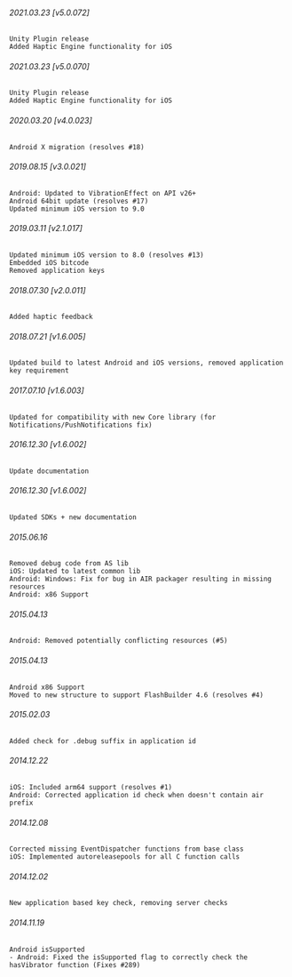 

###### 2021.03.23 [v5.0.072]

```
Unity Plugin release
Added Haptic Engine functionality for iOS

```


###### 2021.03.23 [v5.0.070]

```
Unity Plugin release
Added Haptic Engine functionality for iOS

```


###### 2020.03.20 [v4.0.023]

```
Android X migration (resolves #18)
```


###### 2019.08.15 [v3.0.021]

```
Android: Updated to VibrationEffect on API v26+ 
Android 64bit update (resolves #17)
Updated minimum iOS version to 9.0
```


###### 2019.03.11 [v2.1.017]

```
Updated minimum iOS version to 8.0 (resolves #13)
Embedded iOS bitcode
Removed application keys 
```


###### 2018.07.30 [v2.0.011]

```
Added haptic feedback
```


###### 2018.07.21 [v1.6.005]

```
Updated build to latest Android and iOS versions, removed application key requirement
```


###### 2017.07.10 [v1.6.003]

```
Updated for compatibility with new Core library (for Notifications/PushNotifications fix)
```


###### 2016.12.30 [v1.6.002]

```
Update documentation
```


###### 2016.12.30 [v1.6.002]

```
Updated SDKs + new documentation
```


###### 2015.06.16

```
Removed debug code from AS lib
iOS: Updated to latest common lib
Android: Windows: Fix for bug in AIR packager resulting in missing resources
Android: x86 Support
```


###### 2015.04.13

```
Android: Removed potentially conflicting resources (#5)
```


###### 2015.04.13

```
Android x86 Support
Moved to new structure to support FlashBuilder 4.6 (resolves #4)
```


###### 2015.02.03

```
Added check for .debug suffix in application id
```


###### 2014.12.22

```
iOS: Included arm64 support (resolves #1)
Android: Corrected application id check when doesn't contain air prefix
```


###### 2014.12.08

```
Corrected missing EventDispatcher functions from base class
iOS: Implemented autoreleasepools for all C function calls
```


###### 2014.12.02

```
New application based key check, removing server checks
```


###### 2014.11.19

```
Android isSupported 
- Android: Fixed the isSupported flag to correctly check the hasVibrator function (Fixes #289)
```
